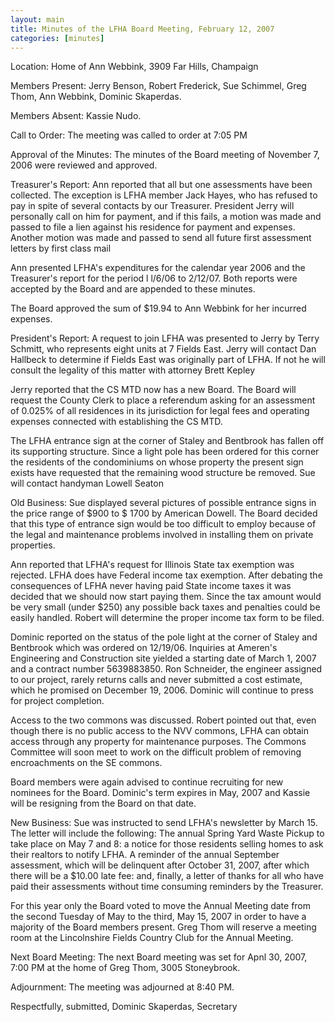```yaml
---
layout: main
title: Minutes of the LFHA Board Meeting, February 12, 2007 
categories: [minutes]
---
```


Location: Home of Ann Webbink, 3909 Far Hills, Champaign 

Members Present: Jerry Benson, Robert Frederick, Sue Schimmel, Greg
Thom, Ann Webbink, Dominic Skaperdas. 

Members Absent: Kassie Nudo.

Call to Order: The meeting was called to order at 7:05 PM

Approval of the Minutes: The minutes of the Board meeting of
November 7, 2006 were reviewed and approved.

Treasurer's Report: 
  Ann reported that all but one assessments have been collected. The
exception is LFHA member Jack Hayes, who has refused to pay in spite
of several contacts by our Treasurer. President Jerry will
personally call on him for payment, and if this fails, a motion was
made and passed to file a lien against his residence for payment and
expenses. Another motion was made and passed to send all future
first assessment letters by first class mail

  Ann presented LFHA's expenditures for the calendar year 2006 and
the Treasurer's report for the period l l/6/06 to 2/12/07. Both
reports were accepted by the Board and are appended to these
minutes.

  The Board approved the sum of $19.94 to Ann Webbink for her
incurred expenses.

President's Report: 
  A request to join LFHA was presented to Jerry by Terry Schmitt,
who represents eight units at 7 Fields East. Jerry will contact Dan
Hallbeck to determine if Fields East was originally part of LFHA. If
not he will consult the legality of this matter with attorney Brett
Kepley

  Jerry reported that the CS MTD now has a new Board. The Board will
request the County Clerk to place a referendum asking for an
assessment of 0.025% of all residences in its jurisdiction for legal
fees and operating expenses connected with establishing the CS MTD.

  The LFHA entrance sign at the corner of Staley and Bentbrook has
fallen off its supporting structure. Since a light pole has been
ordered for this corner the residents of the condominiums on whose
property the present sign exists have requested that the remaining
wood structure be removed. Sue will contact handyman Lowell Seaton

Old Business: 
  Sue displayed several pictures of possible entrance signs in the
price range of $900 to $ 1700 by American Dowell. The Board decided
that this type of entrance sign would be too difficult to employ
because of the legal and maintenance problems involved in installing
them on private properties.

  Ann reported that LFHA's request for Illinois State tax exemption
was rejected. LFHA does have Federal income tax exemption. After
debating the consequences of LFHA never having paid State income
taxes it was decided that we should now start paying them. Since the
tax amount would be very small (under $250) any possible back taxes
and penalties could be easily handled. Robert will determine the
proper income tax form to be filed.

  Dominic reported on the status of the pole light at the corner of
Staley and Bentbrook which was ordered on 12/19/06. Inquiries at
Ameren's Engineering and Construction site yielded a starting date
of March 1, 2007 and a contract number 5639883850. Ron Schneider,
the engineer assigned to our project, rarely returns calls and never
submitted a cost estimate, which he promised on December 19, 2006.
Dominic will continue to press for project completion.

  Access to the two commons was discussed. Robert pointed out that,
even though there is no public access to the NVV commons, LFHA can
obtain access through any property for maintenance purposes. The
Commons Committee will soon meet to work on the difficult problem of
removing encroachments on the SE commons.

  Board members were again advised to continue recruiting for new
nominees for the Board. Dominic's term expires in May, 2007 and
Kassie will be resigning from the Board on that date.

New Business: 
  Sue was instructed to send LFHA's newsletter by March 15. The
letter will include the following: The annual Spring Yard Waste
Pickup to take place on May 7 and 8: a notice for those residents
selling homes to ask their realtors to notify LFHA. A reminder of
the annual September assessment, which will be delinquent after
October 31, 2007, after which there will be a $10.00 late fee: and,
finally, a letter of thanks for all who have paid their assessments
without time consuming reminders by the Treasurer.

  For this year only the Board voted to move the Annual Meeting date
from the second Tuesday of May to the third, May 15, 2007 in order
to have a majority of the Board members present. Greg Thom will
reserve a meeting room at the Lincolnshire Fields Country Club for
the Annual Meeting.

Next Board Meeting: The next Board meeting was set for Apnl 30,
2007, 7:00 PM at the home of Greg Thom, 3005 Stoneybrook.

Adjournment: The meeting was adjourned at 8:40 PM.

Respectfully, submitted,
Dominic Skaperdas, Secretary
